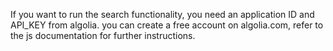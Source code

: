 If you want to run the search functionality, you need an application ID and API_KEY from algolia. you can create a free account on algolia.com, refer to the js documentation for further instructions.